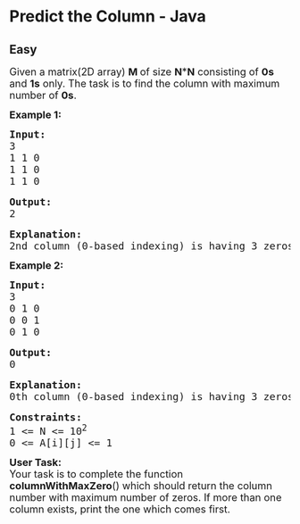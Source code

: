 # Predict the Column - Java
## Easy
<div class="problems_problem_content__Xm_eO"><p><span style="font-size:18px">Given a matrix(2D array) <strong>M </strong>of size <strong>N</strong>*<strong>N</strong> consisting of <strong>0s</strong> and <strong>1s</strong> only. The task is to find the column with maximum number of <strong>0s</strong>.</span></p>

<p><strong><span style="font-size:18px">Example 1:</span></strong></p>

<pre><span style="font-size:18px"><strong>Input:</strong>
3
1 1 0
1 1 0
1 1 0</span>

<strong><span style="font-size:18px">Output:</span></strong>
<span style="font-size:18px">2</span>

<span style="font-size:18px"><strong>Explanation:
</strong>2nd column (0-based indexing) is having 3 zeros which is maximum.
</span></pre>

<p><strong><span style="font-size:18px">Example 2:</span></strong></p>

<pre><span style="font-size:18px"><strong>Input:</strong>
3
0 1 0
0 0 1
0 1 0</span>

<strong><span style="font-size:18px">Output:</span></strong>
<span style="font-size:18px">0</span>

<span style="font-size:18px"><strong>Explanation:
</strong>0th column (0-based indexing) is having 3 zeros which is maximum.</span>

<span style="font-size:18px"><strong>Constraints:</strong>
1 &lt;= N &lt;= 10<sup>2</sup>
0 &lt;= A[i][j] &lt;= 1</span></pre>

<p><span style="font-size:18px"><strong>User Task:</strong><br>
Your task is to complete the function <strong>columnWithMaxZero</strong>() which should return the column number with maximum number of zeros. If more than one column exists, print the one which comes first.</span><br>
&nbsp;</p>
</div>